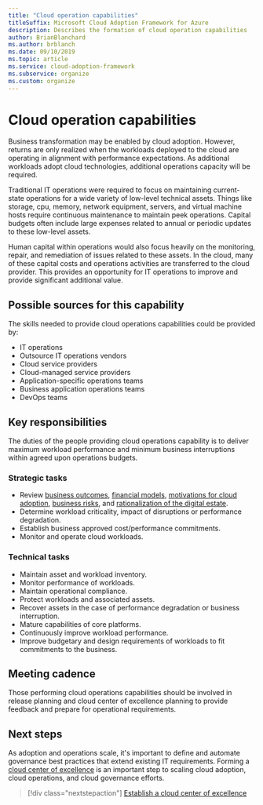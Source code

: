 ```yaml
---
title: "Cloud operation capabilities"
titleSuffix: Microsoft Cloud Adoption Framework for Azure
description: Describes the formation of cloud operation capabilities
author: BrianBlanchard
ms.author: brblanch
ms.date: 09/10/2019
ms.topic: article
ms.service: cloud-adoption-framework
ms.subservice: organize
ms.custom: organize
---
```


# Cloud operation capabilities

Business transformation may be enabled by cloud adoption. However, returns are only realized when the workloads deployed to the cloud are operating in alignment with performance expectations. As additional workloads adopt cloud technologies, additional operations capacity will be required.

Traditional IT operations were required to focus on maintaining current-state operations for a wide variety of low-level technical assets. Things like storage, cpu, memory, network equipment, servers, and virtual machine hosts require continuous maintenance to maintain peek operations. Capital budgets often include large expenses related to annual or periodic updates to these low-level assets.

 Human capital within operations would also focus heavily on the monitoring, repair, and remediation of issues related to these assets. In the cloud, many of these capital costs and operations activities are transferred to the cloud provider. This provides an opportunity for IT operations to improve and provide significant additional value.

## Possible sources for this capability

The skills needed to provide cloud operations capabilities could be provided by:

- IT operations
- Outsource IT operations vendors
- Cloud service providers
- Cloud-managed service providers
- Application-specific operations teams
- Business application operations teams
- DevOps teams

## Key responsibilities

The duties of the people providing cloud operations capability is to deliver maximum workload performance and minimum business interruptions within agreed upon operations budgets.

### Strategic tasks

- Review [business outcomes](../strategy/business-outcomes/index.md), [financial models](../strategy/financial-models.md), [motivations for cloud adoption](../strategy/motivations.md), [business risks](../govern/policy-compliance/risk-tolerance.md), and [rationalization of the digital estate](../digital-estate/index.md).
- Determine workload criticality, impact of disruptions or performance degradation.
- Establish business approved cost/performance commitments.
- Monitor and operate cloud workloads.

### Technical tasks

- Maintain asset and workload inventory.
- Monitor performance of workloads.
- Maintain operational compliance.
- Protect workloads and associated assets.
- Recover assets in the case of performance degradation or business interruption.
- Mature capabilities of core platforms.
- Continuously improve workload performance.
- Improve budgetary and design requirements of workloads to fit commitments to the business.

## Meeting cadence

Those performing cloud operations capabilities should be involved in release planning and cloud center of excellence planning to provide feedback and prepare for operational requirements.

## Next steps

As adoption and operations scale, it's important to define and automate governance best practices that extend existing IT requirements. Forming a [cloud center of excellence](./cloud-center-of-excellence.md) is an important step to scaling cloud adoption, cloud operations, and cloud governance efforts.

> [!div class="nextstepaction"]
> [Establish a cloud center of excellence](./cloud-center-of-excellence.md)
